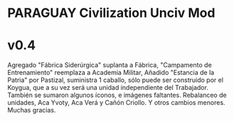 # PARAGUAY Civilization Unciv Mod

# v0.4
Agregado "Fábrica Siderúrgica" suplanta a Fábrica, "Campamento de Entrenamiento" reemplaza a Academia Militar, Añadido "Estancia de la Patria" por Pastizal, suministra 1 caballo, sólo puede ser construído por el Koygua, que a su vez será una unidad independiente del Trabajador. También se sumaron algunos íconos, e imágenes faltantes. Rebalanceo de unidades, Aca Yvoty, Aca Verá y Cañón Criollo. Y otros cambios menores. Muchas gracias.
